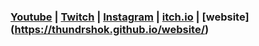 ### [Youtube](https://www.youtube.com/channel/UCncL3LWunQw2_-BiiR3i_wg) | [Twitch](https://www.twitch.tv/thundrshok) | [Instagram](https://www.instagram.com/thundrshok/) | [itch.io](https://thundrshok.itch.io/) | [website] (https://thundrshok.github.io/website/)

<!--
**ThundrShok/thundrshok** is a ✨ _special_ ✨ repository because its `README.md` (this file) appears on your GitHub profile.

Here are some ideas to get you started:

- 🔭 I’m currently working on ...
- 🌱 I’m currently learning ...
- 👯 I’m looking to collaborate on ...
- 🤔 I’m looking for help with ...
- 💬 Ask me about ...
- 📫 How to reach me: ...
- 😄 Pronouns: ...
- ⚡ Fun fact: ...
-->
